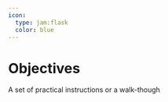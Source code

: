 ```yaml
---
icon:
  type: jam:flask
  color: blue
---
```

# Objectives

A set of practical instructions or a walk-though
